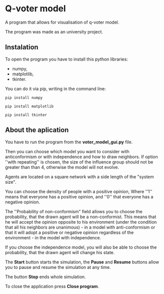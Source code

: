 # Q-voter model
A program that allows for visualisation of q-voter model.

The program was made as an university project.

## Instalation
To open the program you have to install this python libraries:
* numpy,
* matplotlib,
* tkinter.

You can do it via pip, writing in the command line:

``` pip install numpy ```

``` pip install matplotlib ```

``` pip install tkinter ```

## About the aplication
You have to run the program from the **voter_model_gui.py** file.

Then you can choose which model you want to consider with anticonformism or with independence and how to draw neighbors.
If option ''with repeating'' is chosen, the size of the influence group should not be greater than than 4, otherwise the model will not evolve.

Agents are located on a square network with a side length of the "system size".

You can choose the density of people with a positive opinion,
Where ''1'' means that everyone has a positive opinion, and ''0'' that everyone has a negative opinion.

The ''Probability of non-conformism" field allows you to choose the probability, that the drawn agent will be a non-conformist.
This means that he will accept the opinion opposite to his environment (under the condition that all his neighbors are unanimous) - in a model with anti-conformism 
or that it will adopt a positive or negative opinion regardless of the environment - in the model with independence.

If you choose the independence model, you will also be able to choose the probability, that the drawn agent will change his state.

The **Start** button starts the simulation, the **Pause** and **Resume** buttons allow you to pause and resume the simulation at any time.

The button **Stop** ends whole simulation.

To close the application press **Close program**.
